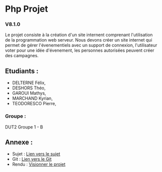 # Php Projet 
### V8.1.0

Le projet consiste à la création d'un site internent comprenant l'utilisation de la programmation web serveur. Nous devons créer un site internet qui permet de gérer l'évenementiels avec un support de connexion, l'utilisateur voter pour une idée d'évenement, les personnes autorisées peuvent créer des campagnes. 

## Etudiants : 

* DELTERNE Félix,
* DESHORS Théo,
* GAROUI Mathys,
* MARCHAND Kyrian,
* TEODORESCO Pierre,


### Groupe : 
DUT2 Groupe 1 - B 



## Annexe :
* Sujet : [Lien vers le sujet](https://www.mickael-martin-nevot.com/univ-amu/iut/dut-informatique/programmation-web-cote-serveur/?:s24-projet.pdf)
* Git : [Lien vers le Git](https://git.tdeshors.net/Php/project.git)
* Rendu : [Visionner le projet](https://tdeshors.net/iut/phpproject/index.php)
